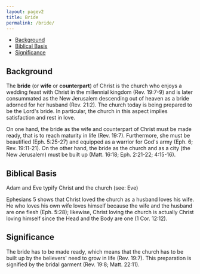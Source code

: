 ```yaml
---
layout: pagev2
title: Bride
permalink: /bride/
---
```

- [Background](#background)
- [Biblical Basis](#biblical-basis)
- [Significance](#significance)

## Background

The **bride** (or **wife** or **counterpart**) of Christ is the church who enjoys a wedding feast with Christ in the millennial kingdom (Rev. 19:7-9) and is later consummated as the New Jerusalem descending out of heaven as a bride adorned for her husband (Rev. 21:2). The church today is being prepared to be the Lord's bride. In particular, the church in this aspect implies satisfaction and rest in love. 

On one hand, the bride as the wife and counterpart of Christ must be made ready, that is to reach maturity in life (Rev. 19:7). Furthermore, she must be beautified (Eph. 5:25-27) and equipped as a warrior for God's army (Eph. 6; Rev. 19:11-21). On the other hand, the bride as the church and as a city (the New Jerusalem) must be built up (Matt. 16:18; Eph. 2:21-22; 4:15-16).

## Biblical Basis

Adam and Eve typify Christ and the church (see: Eve)

Ephesians 5 shows that Christ loved the church as a husband loves his wife. He who loves his own wife loves himself because the wife and the husband are one flesh (Eph. 5:28); likewise, Christ loving the church is actually Christ loving himself since the Head and the Body are one (1 Cor. 12:12).

## Significance

The bride has to be made ready, which means that the church has to be built up by the believers' need to grow in life (Rev. 19:7). This preparation is signified by the bridal garment (Rev. 19:8; Matt. 22:11).